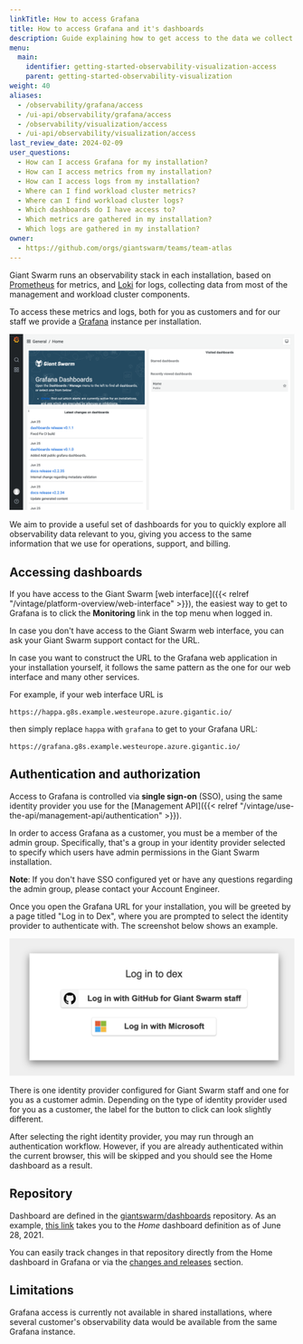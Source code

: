 ```yaml
---
linkTitle: How to access Grafana
title: How to access Grafana and it's dashboards
description: Guide explaining how to get access to the data we collect on your management and workload clusters.
menu:
  main:
    identifier: getting-started-observability-visualization-access
    parent: getting-started-observability-visualization
weight: 40
aliases:
  - /observability/grafana/access
  - /ui-api/observability/grafana/access
  - /observability/visualization/access
  - /ui-api/observability/visualization/access
last_review_date: 2024-02-09
user_questions:
  - How can I access Grafana for my installation?
  - How can I access metrics from my installation?
  - How can I access logs from my installation?
  - Where can I find workload cluster metrics?
  - Where can I find workload cluster logs?
  - Which dashboards do I have access to?
  - Which metrics are gathered in my installation?
  - Which logs are gathered in my installation?
owner:
  - https://github.com/orgs/giantswarm/teams/team-atlas
---
```


Giant Swarm runs an observability stack in each installation, based on [Prometheus](https://prometheus.io/) for metrics, and [Loki](https://grafana.com/docs/loki/latest/) for logs, collecting data from most of the management and workload cluster components.

To access these metrics and logs, both for you as customers and for our staff we provide a [Grafana](https://grafana.com/) instance per installation.

![Home dashboard](home-dashboard.png)

We aim to provide a useful set of dashboards for you to quickly explore all observability data relevant to you, giving you access to the same information that we use for operations, support, and billing.

## Accessing dashboards

If you have access to the Giant Swarm [web interface]({{< relref "/vintage/platform-overview/web-interface" >}}), the easiest way to get to Grafana is to click the **Monitoring** link in the top menu when logged in.

In case you don't have access to the Giant Swarm web interface, you can ask your Giant Swarm support contact for the URL.

In case you want to construct the URL to the Grafana web application in your installation yourself, it follows the same pattern as the one for our web interface and many other services.

For example, if your web interface URL is

    https://happa.g8s.example.westeurope.azure.gigantic.io/

then simply replace `happa` with `grafana` to get to your Grafana URL:

    https://grafana.g8s.example.westeurope.azure.gigantic.io/

## Authentication and authorization

Access to Grafana is controlled via **single sign-on** (SSO), using the same identity provider you use for the [Management API]({{< relref "/vintage/use-the-api/management-api/authentication" >}}).

In order to access Grafana as a customer, you must be a member of the admin group. Specifically, that's a group in your identity provider selected to specify which users have admin permissions in the Giant Swarm installation.

**Note**: If you don't have SSO configured yet or have any questions regarding the admin group, please contact your Account Engineer.

Once you open the Grafana URL for your installation, you will be greeted by a page titled "Log in to Dex", where you are prompted to select the identity provider to authenticate with. The screenshot below shows an example.

![Selecting an OIDC provider](access.png)

There is one identity provider configured for Giant Swarm staff and one for you as a customer admin. Depending on the type of identity provider used for you as a customer, the label for the button to click can look slightly different.

After selecting the right identity provider, you may run through an authentication workflow. However, if you are already authenticated within the current browser, this will be skipped and you should see the Home dashboard as a result.

## Repository

Dashboard are defined in the [giantswarm/dashboards](https://github.com/giantswarm/dashboards) repository. As an example, [this link](https://github.com/giantswarm/dashboards/blob/2be49ef09bccdb65c4fd62c835567bc0794617da/helm/dashboards/dashboards/shared/home.json) takes you to the _Home_ dashboard definition as of June 28, 2021.

You can easily track changes in that repository directly from the Home dashboard in Grafana or via the [changes and releases](/changes/dashboards/) section.

## Limitations

Grafana access is currently not available in shared installations, where several customer's observability data would be available from the same Grafana instance.

